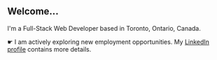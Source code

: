## Welcome...

I'm a Full-Stack Web Developer based in Toronto, Ontario, Canada. 

&#9755; I am actively exploring new employment opportunities. My [LinkedIn 
profile](https://www.linkedin.com/in/garyesmith/) contains more details.
